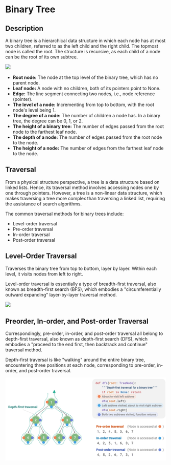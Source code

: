 # Binary Tree

## Description

A binary tree is a hierarchical data structure in which each node has at most two children, referred to as the left child and the right child. The topmost node is called the root. The structure is recursive, as each child of a node can be the root of its own subtree.

<img src="overview.jpg" style="width:5.5in" />

- **Root node:** The node at the top level of the binary tree, which has no parent node.
- **Leaf node:** A node with no children, both of its pointers point to None.
- **Edge:** The line segment connecting two nodes, i.e., node reference (pointer).
- **The level of a node:** Incrementing from top to bottom, with the root node's level being 1.
- **The degree of a node:** The number of children a node has. In a binary tree, the degree can be 0, 1, or 2.
- **The height of a binary tree:** The number of edges passed from the root node to the farthest leaf node.
- **The depth of a node:** The number of edges passed from the root node to the node.
- **The height of a node:** The number of edges from the farthest leaf node to the node.

## Traversal

From a physical structure perspective, a tree is a data structure based on linked lists. Hence, its traversal method involves accessing nodes one by one through pointers. However, a tree is a non-linear data structure, which makes traversing a tree more complex than traversing a linked list, requiring the assistance of search algorithms.

The common traversal methods for binary trees include:

- Level-order traversal
- Pre-order traversal
- In-order traversal
- Post-order traversal

## Level-Order Traversal

Traverses the binary tree from top to bottom, layer by layer. Within each level, it visits nodes from left to right.

Level-order traversal is essentially a type of breadth-first traversal, also known as breadth-first search (BFS), which embodies a "circumferentially outward expanding" layer-by-layer traversal method.

<img src="breadth_first_traversal.png" style="width:5.5in" />

## Preorder, In-order, and Post-order Traversal

Correspondingly, pre-order, in-order, and post-order traversal all belong to depth-first traversal, also known as depth-first search (DFS), which embodies a "proceed to the end first, then backtrack and continue" traversal method.

Depth-first traversal is like "walking" around the entire binary tree, encountering three positions at each node, corresponding to pre-order, in-order, and post-order traversal.

![](binary_tree/depth_first_traversal.png)

